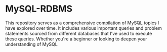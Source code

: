 # MySQL-RDBMS
This repository serves as a comprehensive compilation of MySQL topics I have explored over time. It includes various important queries and problem statements sourced from different databases that I've used to execute these queries. Whether you're a beginner or looking to deepen your understanding of MySQL
